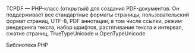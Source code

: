 TCPDF — PHP-класс (открытый) для создания PDF-документов. Он поддерживает все стандартные форматы страницы, пользовательский формат страниц, UTF-8, PDF аннотации, в том числе ссылки, режим рендеринга текста, набор шрифтов, растягивание текста и интервал, сжатие страниц, TrueTypeUnicode и OpenTypeUnicode.

Библиотека PHP